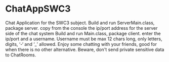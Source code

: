 # ChatAppSWC3
Chat Application for the SWC3 subject.
Build and run ServerMain.class, package server.
copy from the console the ip/port address for the server side of the chat system
Build and run Main.class, package client.
enter the ip/port and a username. Username must be max 12 chars long, only letters, digits, ‘-‘ and ‘_’ allowed.
Enjoy some chatting with your friends, good for when there is no other alternative.
Beware, don't send private sensitive data to ChatRooms.
